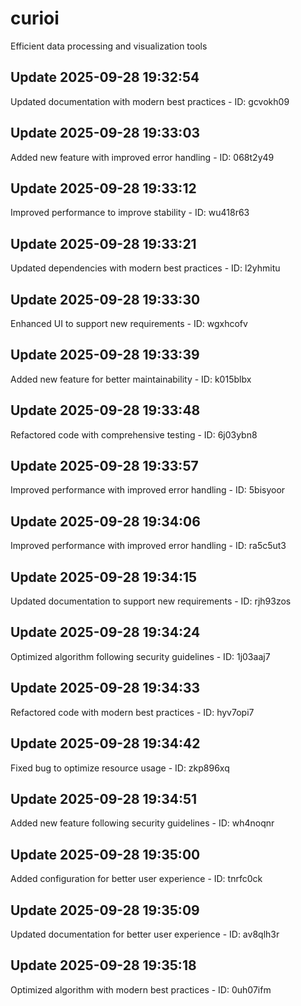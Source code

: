# curioi
Efficient data processing and visualization tools

## Update 2025-09-28 19:32:54
Updated documentation with modern best practices - ID: gcvokh09


## Update 2025-09-28 19:33:03
Added new feature with improved error handling - ID: 068t2y49


## Update 2025-09-28 19:33:12
Improved performance to improve stability - ID: wu418r63


## Update 2025-09-28 19:33:21
Updated dependencies with modern best practices - ID: l2yhmitu


## Update 2025-09-28 19:33:30
Enhanced UI to support new requirements - ID: wgxhcofv


## Update 2025-09-28 19:33:39
Added new feature for better maintainability - ID: k015blbx


## Update 2025-09-28 19:33:48
Refactored code with comprehensive testing - ID: 6j03ybn8


## Update 2025-09-28 19:33:57
Improved performance with improved error handling - ID: 5bisyoor


## Update 2025-09-28 19:34:06
Improved performance with improved error handling - ID: ra5c5ut3


## Update 2025-09-28 19:34:15
Updated documentation to support new requirements - ID: rjh93zos


## Update 2025-09-28 19:34:24
Optimized algorithm following security guidelines - ID: 1j03aaj7


## Update 2025-09-28 19:34:33
Refactored code with modern best practices - ID: hyv7opi7


## Update 2025-09-28 19:34:42
Fixed bug to optimize resource usage - ID: zkp896xq


## Update 2025-09-28 19:34:51
Added new feature following security guidelines - ID: wh4noqnr


## Update 2025-09-28 19:35:00
Added configuration for better user experience - ID: tnrfc0ck


## Update 2025-09-28 19:35:09
Updated documentation for better user experience - ID: av8qlh3r


## Update 2025-09-28 19:35:18
Optimized algorithm with modern best practices - ID: 0uh07ifm

